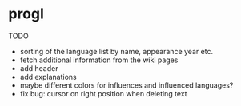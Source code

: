 progl
=====

TODO

- sorting of the language list by name, appearance year etc.
- fetch additional information from the wiki pages
- add header
- add explanations
- maybe different colors for influences and influenced languages?
- fix bug: cursor on right position when deleting text
